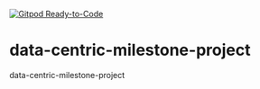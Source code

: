 [![Gitpod Ready-to-Code](https://img.shields.io/badge/Gitpod-Ready--to--Code-blue?logo=gitpod)](https://gitpod.io/#https://github.com/ricardorams/data-centric-milestone-project) 

# data-centric-milestone-project
data-centric-milestone-project

